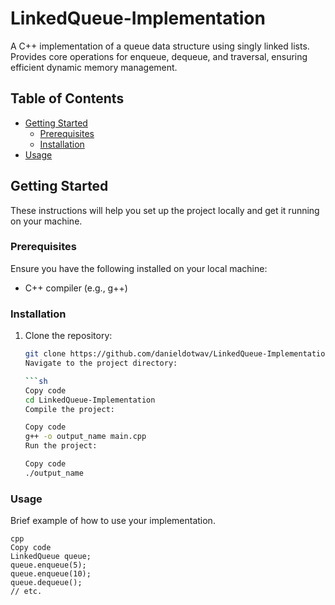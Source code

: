 # LinkedQueue-Implementation
A C++ implementation of a queue data structure using singly linked lists. Provides core operations for enqueue, dequeue, and traversal, ensuring efficient dynamic memory management.

## Table of Contents

- [Getting Started](#getting-started)
  - [Prerequisites](#prerequisites)
  - [Installation](#installation)
- [Usage](#usage)

## Getting Started

These instructions will help you set up the project locally and get it running on your machine.

### Prerequisites

Ensure you have the following installed on your local machine:

- C++ compiler (e.g., g++)

### Installation

1. Clone the repository:
   ```sh
   git clone https://github.com/danieldotwav/LinkedQueue-Implementation.git
   Navigate to the project directory:

   ```sh
   Copy code
   cd LinkedQueue-Implementation
   Compile the project:
   ```
  
   ```sh
   Copy code
   g++ -o output_name main.cpp
   Run the project:
   ```
  
   ```sh
   Copy code
   ./output_name
   ```

### Usage
Brief example of how to use your implementation.
   ```
   cpp
   Copy code
   LinkedQueue queue;
   queue.enqueue(5);
   queue.enqueue(10);
   queue.dequeue();
   // etc.
   ```

